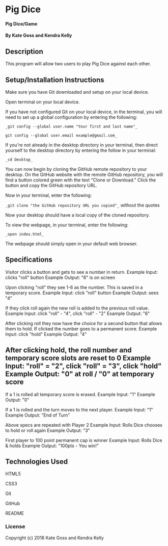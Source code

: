 # Pig Dice

#### Pig Dice/Game

#### By Kate Goss and Kendra Kelly

## Description

This program will allow two users to play Pig Dice against each other.

## Setup/Installation Instructions

Make sure you have Git downloaded and setup on your local device.

Open terminal on your local device.

If you have not configured Git on your local device, in the terminal, you will need to set up a global configuration by entering the following:

```
_git config --global user.name "Your first and last name"_

git config --global user.email example@gmail.com_
```
If you're not already in the desktop directory in your terminal, then direct yourself to the desktop directory by entering the follow in your terminal:

`_cd Desktop_`

You can now begin by cloning the GitHub remote repository to your desktop. On the GitHub website with the remote GitHub repository, you will find a button colored green with the text "Clone or Download." Click the button and copy the GitHub repository URL.

Now in your terminal, enter the following:

`_git clone "the GitHub repository URL you copied"_` without the quotes

Now your desktop should have a local copy of the cloned repository.

To view the webpage, in your terminal, enter the following:

`_open index.html_`

The webpage should simply open in your default web browser.

## Specifications

Visitor clicks a button and gets to see a number in return.
Example Input: clicks "roll" button
Example Output: "6" is on screen

Upon clicking "roll" they see 1-6 as the number. This is saved in a temporary score.
Example Input: click "roll" button
Example Output: sees "4"

If they click roll again the new roll is added to the previous roll value.
Example Input: click "roll" - "4", click "roll" - "2"
Example Output: "6"

After clicking roll they now have the choice for a second button that allows them to hold. If clicked the number goes to a permanent score.
Example Input: click "hold"
Example Output: "4"

After clicking hold, the roll number and temporary score slots are reset to 0
Example Input: "roll" = "2", click "roll" = "3", click "hold"
Example Output: "0" at roll / "0" at temporary score
-----
If a 1 is rolled all temporary score is erased.
Example Input: "1"
Example Output: "0"

If a 1 is rolled and the turn moves to the next player.
Example Input: "1"
Example Output: "End of Turn"

Above specs are repeated with Player 2
Example Input: Rolls Dice chooses to hold or roll again
Example Output: "3"

First player to 100 point permanent cap is winner
Example Input: Rolls Dice & holds
Example Output: "100pts - You win!"

## Technologies Used

HTML5

CSS3

Git

GitHub

README

### License

Copyright (c) 2018 Kate Goss and Kendra Kelly
